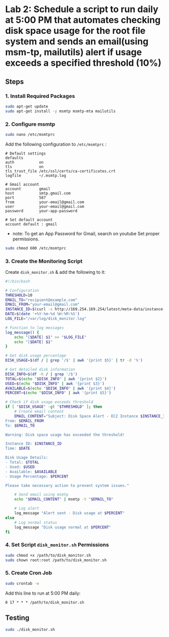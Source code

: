 # Lab 2: Schedule a script to run daily at 5:00 PM that automates checking disk space usage for the root file system and sends an email(using msm-tp, mailutils) alert if usage exceeds a specified threshold (10%)

## Steps

### 1. Install Required Packages
```bash
sudo apt-get update
sudo apt-get install -y msmtp msmtp-mta mailutils
```

### 2. Configure msmtp
```bash
sudo nano /etc/msmtprc
```
Add the following configuration to `/etc/msmtprc` :
```
# Default settings
defaults
auth           on
tls            on
tls_trust_file /etc/ssl/certs/ca-certificates.crt
logfile        ~/.msmtp.log

# Gmail account
account        gmail
host           smtp.gmail.com
port           587
from           your-email@gmail.com
user           your-email@gmail.com
password       your-app-password

# Set default account
account default : gmail
```
- note: To get an App Password for Gmail, search on youtube
Set proper permissions.
```bash
sudo chmod 600 /etc/msmtprc
```

### 3. Create the Monitoring Script
Create `disk_monitor.sh` & add the following to it:
```bash
#!/bin/bash

# Configuration
THRESHOLD=10
EMAIL_TO="recipient@example.com"
EMAIL_FROM="your-email@gmail.com"
INSTANCE_ID=$(curl -s http://169.254.169.254/latest/meta-data/instance-id)
DATE=$(date '+%Y-%m-%d %H:%M:%S')
LOG_FILE="/var/log/disk_monitor.log"

# Function to log messages
log_message() {
    echo "[$DATE] $1" >> "$LOG_FILE"
    echo "[$DATE] $1"
}

# Get disk usage percentage
DISK_USAGE=$(df / | grep '/$' | awk '{print $5}' | tr -d '%')

# Get detailed disk information
DISK_INFO=$(df -h / | grep '/$')
TOTAL=$(echo "$DISK_INFO" | awk '{print $2}')
USED=$(echo "$DISK_INFO" | awk '{print $3}')
AVAILABLE=$(echo "$DISK_INFO" | awk '{print $4}')
PERCENT=$(echo "$DISK_INFO" | awk '{print $5}')

# Check if disk usage exceeds threshold
if [ "$DISK_USAGE" -gt "$THRESHOLD" ]; then
    # Create email content
    EMAIL_CONTENT="Subject: Disk Space Alert - EC2 Instance $INSTANCE_ID
From: $EMAIL_FROM
To: $EMAIL_TO

Warning: Disk space usage has exceeded the threshold!

Instance ID: $INSTANCE_ID
Time: $DATE

Disk Usage Details:
- Total: $TOTAL
- Used: $USED
- Available: $AVAILABLE
- Usage Percentage: $PERCENT

Please take necessary action to prevent system issues."

    # Send email using msmtp
    echo "$EMAIL_CONTENT" | msmtp -t "$EMAIL_TO"

    # Log alert
    log_message "Alert sent - Disk usage at $PERCENT"
else
    # Log normal status
    log_message "Disk usage normal at $PERCENT"
fi
```

### 4. Set Script `disk_monitor.sh` Permissions
```bash
sudo chmod +x /path/to/disk_monitor.sh
sudo chown root:root /path/to/disk_monitor.sh
```

### 5. Create Cron Job
```bash
sudo crontab -e
```
Add this line to run at 5:00 PM daily:
```
0 17 * * * /path/to/disk_monitor.sh
```

## Testing
```bash
sudo ./disk_monitor.sh
```
